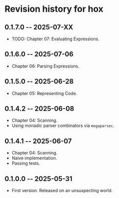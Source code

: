 # Revision history for hox

## 0.1.7.0 -- 2025-07-XX

* TODO: Chapter 07: Evaluating Expressions.

## 0.1.6.0 -- 2025-07-06

* Chapter 06: Parsing Expressions.

## 0.1.5.0 -- 2025-06-28

* Chapter 05: Representing Code.

## 0.1.4.2 -- 2025-06-08

* Chapter 04: Scanning.
* Using monadic parser combinators via `megaparsec`.

## 0.1.4.1 -- 2025-06-07

* Chapter 04: Scanning.
* Naive implementation.
* Passing tests.

## 0.1.0.0 -- 2025-05-31

* First version. Released on an unsuspecting world.
